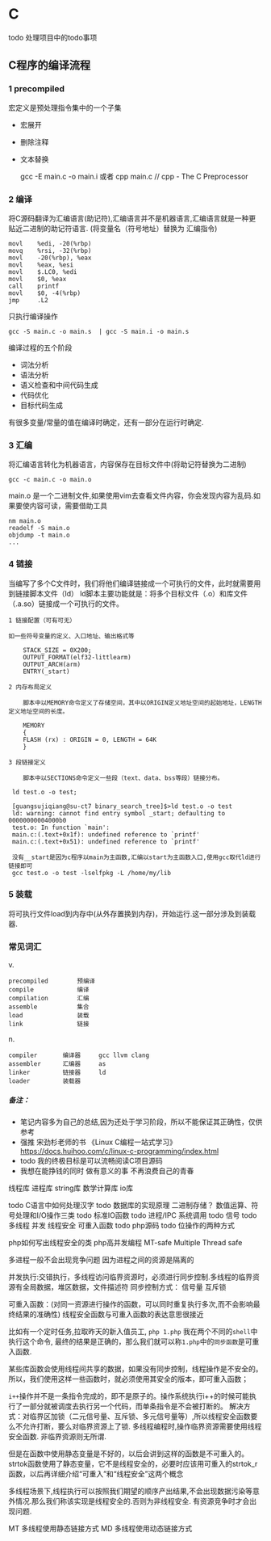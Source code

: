 # C

todo 处理项目中的todo事项

## C程序的编译流程

### 1  precompiled

宏定义是预处理指令集中的一个子集 

 - 宏展开
 - 删除注释
 - 文本替换
    
    gcc -E main.c -o main.i
    或者 cpp main.c   // cpp - The C Preprocessor

### 2   编译

将C源码翻译为汇编语言(助记符),汇编语言并不是机器语言,汇编语言就是一种更贴近二进制的助记符语言.
(将变量名（符号地址）替换为 汇编指令)
    
    movl    %edi, -20(%rbp)
    movq    %rsi, -32(%rbp)
    movl    -20(%rbp), %eax
    movl    %eax, %esi
    movl    $.LC0, %edi
    movl    $0, %eax
    call    printf
    movl    $0, -4(%rbp)
    jmp     .L2
    
只执行编译操作
    
    gcc -S main.c -o main.s  | gcc -S main.i -o main.s
    
编译过程的五个阶段
    
 - 词法分析
 - 语法分析
 - 语义检查和中间代码生成
 - 代码优化
 - 目标代码生成

有很多变量/常量的值在编译时确定，还有一部分在运行时确定.

### 3 汇编

将汇编语言转化为机器语言，内容保存在目标文件中(将助记符替换为二进制)

    gcc -c main.c -o main.o
   
main.o 是一个二进制文件,如果使用vim去查看文件内容，你会发现内容为乱码.如果要使内容可读，需要借助工具
    
    nm main.o
    readelf -S main.o
    objdump -t main.o
    ...

### 4 链接

当编写了多个C文件时，我们将他们编译链接成一个可执行的文件，此时就需要用到链接脚本文件（ld）
ld脚本主要功能就是：将多个目标文件（.o）和库文件（.a\.so）链接成一个可执行的文件。

    1 链接配置（可有可无）

    如一些符号变量的定义、入口地址、输出格式等

        STACK_SIZE = 0X200;
        OUTPUT_FORMAT(elf32-littlearm)
        OUTPUT_ARCH(arm)
        ENTRY(_start)

    2 内存布局定义

        脚本中以MEMORY命令定义了存储空间，其中以ORIGIN定义地址空间的起始地址，LENGTH定义地址空间的长度。

        MEMORY
        {
        FLASH (rx) : ORIGIN = 0, LENGTH = 64K
        }

    3 段链接定义

        脚本中以SECTIONS命令定义一些段（text、data、bss等段）链接分布。

     ld test.o -o test;

     [guangsujiqiang@su-ct7 binary_search_tree]$>ld test.o -o test
     ld: warning: cannot find entry symbol _start; defaulting to 00000000004000b0
     test.o: In function `main':
     main.c:(.text+0x1f): undefined reference to `printf'
     main.c:(.text+0x51): undefined reference to `printf'

     没有__start是因为c程序以main为主函数,汇编以start为主函数入口,使用gcc取代ld进行链接即可
     gcc test.o -o test -lselfpkg -L /home/my/lib


### 5   装载

将可执行文件load到内存中(从外存置换到内存)，开始运行.这一部分涉及到装载器.

### 常见词汇

v.

    precompiled        预编译
    compile            编译
    compilation        汇编
    assemble           集合
    load               装载
    link               链接

n.

    compiler       编译器     gcc llvm clang
    assembler      汇编器     as 
    linker         链接器     ld
    loader         装载器


##### 备注：

 - 笔记内容多为自己的总结,因为还处于学习阶段，所以不能保证其正确性，仅供参考
 - 强推 宋劲杉老师的书 《Linux C编程一站式学习》 https://docs.huihoo.com/c/linux-c-programming/index.html
 - todo 我的终极目标是可以流畅阅读C项目源码
 - 我想在能挣钱的同时 做有意义的事 不再浪费自己的青春
 
 线程库
 进程库
 string库
 数学计算库
 io库
 
 todo C语言中如何处理汉字
 todo 数据库的实现原理  二进制存储？
 数值运算、符号处理和I/O操作三类
 todo 标准IO函数
 todo 进程/IPC 系统调用
 todo 信号
 todo 多线程 并发 线程安全 可重入函数
 todo php源码
 todo 位操作的两种方式
  
php如何写出线程安全的类 php高并发编程
MT-safe Multiple Thread safe

多进程一般不会出现竞争问题 因为进程之间的资源是隔离的

并发执行:交错执行，多线程访问临界资源时，必须进行同步控制.多线程的临界资源有全局数据，堆区数据，文件描述符
同步控制方式：
    信号量
    互斥锁
    

可重入函数：(对同一资源进行操作的函数，可以同时重复执行多次,而不会影响最终结果的准确性)
线程安全函数与可重入函数的表达意思很接近

比如有一个定时任务,拉取昨天的新入值员工, `php 1.php` 我在两个不同的`shell`中执行这个命令,
最终的结果是正确的，那么我们就可以称`1.php`中的`同步函数`是可重入函数.

   某些库函数会使用线程间共享的数据，如果没有同步控制，线程操作是不安全的。
   所以，我们使用这样一些函数时，就必须使用其安全的版本，即可重入函数；

`i++`操作并不是一条指令完成的，即不是原子的。操作系统执行i++的时候可能执行了一部分就被调度去执行另一个代码，而单条指令是不会被打断的。
解决方式：对临界区加锁（二元信号量、互斥锁、多元信号量等）,所以线程安全函数要么不允许打断，要么对临界资源上了锁.
多线程编程时,操作临界资源需要使用线程安全函数. 非临界资源则无所谓.   

但是在函数中使用静态变量是不好的，以后会讲到这样的函数是不可重入的。
strtok函数使用了静态变量，它不是线程安全的，必要时应该用可重入的strtok_r函数，以后再详细介绍“可重入”和“线程安全”这两个概念

多线程场景下,线程执行可以按照我们期望的顺序产出结果,不会出现数据污染等意外情况.那么我们称该实现是线程安全的.否则为非线程安全. 
有资源竞争时才会出现问题.
 
 MT 多线程使用静态链接方式 
 MD 多线程使用动态链接方式